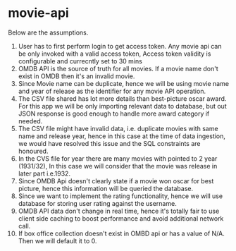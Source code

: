 # movie-api

Below are the assumptions.

1. User has to first perform login to get access token. Any movie api can be only invoked with a valid access token, Access token validity is configurable and currecntly set to 30 mins
2. OMDB API is the source of truth for all movies. If a movie name don't exist in OMDB then it's an invalid movie.
3. Since Movie name can be duplicate, hence we will be using movie name and year of release as the identifier for any movie API operation.
4. The CSV file shared has lot more details than best-picture oscar award. For this app we will be only importing relevant data to database, but out JSON response is good enough to handle more award category if needed.
5. The CSV file might have invalid data, i.e. duplicate movies with same name and release year, hence in this case at the time of data ingestion, we would have resolved this issue and the SQL constraints are honoured.
6. In the CVS file for year there are many movies with pointed to 2 year (1931/32), In this case we will consider that the movie was release in later part i.e.1932.
7. Since OMDB Api doesn't clearly state if a movie won oscar for best picture, hence this information will be queried the database.
8. Since we want to implement the rating functionality, hence we will use database for storing user rating against the username.
9. OMDB API data don't change in real time, hence it's totally fair to use client side caching to boost performance and avoid additional network call.
10. If box office collection doesn't exist in OMBD api or has a value of N/A. Then we will default it to 0.